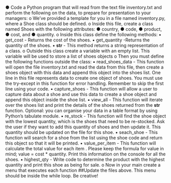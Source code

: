 ● Code a Python program that will read from the text file inventory.txt and
perform the following on the data, to prepare for presentation to your
managers:
o We’ve provided a template for you in a file named inventory.py,
where a Shoe class should be defined.
o Inside this file, create a class named Shoes with the following
attributes:
● country,
● code,
● product,
● cost, and
● quantity.
o Inside this class define the following methods:
▪ get_cost - Returns the cost of the shoes.
▪ get_quantity -Returns the quantity of the shoes.
▪ __str__ - This method returns a string representation of a
class.
o Outside this class create a variable with an empty list. This variable
will be used to store a list of shoes objects
o Then you must define the following functions outside the class:
▪ read_shoes_data - This function will open the file
inventory.txt and read the data from this file, then create a
shoes object with this data and append this object into the
shoes list. One line in this file represents data to create one
object of shoes. You must use the try-except in this function
for error handling. Remember to skip the first line using your
code.
▪ capture_shoes - This function will allow a user to capture
data about a shoe and use this data to create a shoe object
and append this object inside the shoe list.
▪ view_all - This function will iterate over the shoes list and
print the details of the shoes returned from the __str__
function. Optional: you can organise your data in a table
format by using Python’s tabulate module.
▪ re_stock - This function will find the shoe object with the
lowest quantity, which is the shoes that need to be
re-stocked. Ask the user if they want to add this quantity of
shoes and then update it. This quantity should be updated
on the file for this shoe.
▪ seach_shoe - This function will search for a shoe from the list
using the shoe code and return this object so that it will be
printed.
▪ value_per_item - This function will calculate the total value
for each item . Please keep the formula for value in mind;
value = cost * quantity. Print this information on the console
for all the shoes.
▪ highest_qty - Write code to determine the product with the
highest quantity and print this shoe as being for sale.
o Now in your main create a menu that executes each function
##Update the files
above. This menu should be inside the while loop. Be creative!
